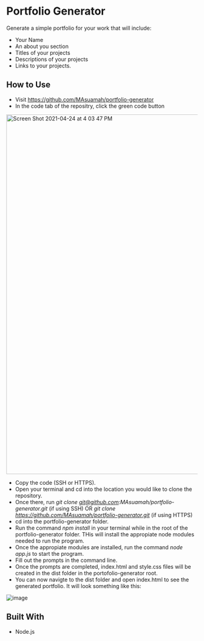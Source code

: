 # Portfolio Generator

Generate a simple portfolio for your work that will include: 
* Your Name 
* An about you section
* Titles of your projects 
* Descriptions of your projects 
* Links to your projects.

## How to Use

* Visit https://github.com/MAsuamah/portfolio-generator
* In the code tab of the repositry, click the green code button
<img width="946" alt="Screen Shot 2021-04-24 at 4 03 47 PM" src="https://user-images.githubusercontent.com/77217156/115971474-ab7ea780-a516-11eb-8d0a-1441ef3427c9.png">

* Copy the code (SSH or HTTPS).
* Open your terminal and cd into the location you would like to clone the repository. 
* Once there, run _git clone git@github.com:MAsuamah/portfolio-generator.git_ (if using SSH) OR _git clone https://github.com/MAsuamah/portfolio-generator.git_ (if using HTTPS)
* cd into the portfolio-generator folder.
* Run the command _npm install_ in your terminal while in the root of the portfolio-generator folder. THis will install the appropiate node modules needed to run the program.
* Once the appropiate modules are installed, run the command _node app.js_ to start the program.
* Fill out the prompts in the command line.
* Once the prompts are completed, index.html and style.css files will be created in the dist folder in the portofolio-generator root.
* You can now navigte to the dist folder and open index.html to see the generated portfolio. It will look something like this:


![image](https://user-images.githubusercontent.com/77217156/114327134-cc520080-9b05-11eb-9350-671d95acf937.png)

## Built With
* Node.js
